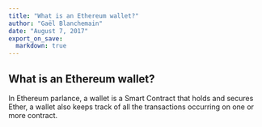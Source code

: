 ```yaml
---
title: "What is an Ethereum wallet?"
author: "Gaël Blanchemain"
date: "August 7, 2017"
export_on_save:
  markdown: true
---
```

## What is an Ethereum wallet?

In Ethereum parlance, a wallet is a Smart Contract that holds and secures Ether, a wallet also keeps track of all the transactions occurring on one or more contract.